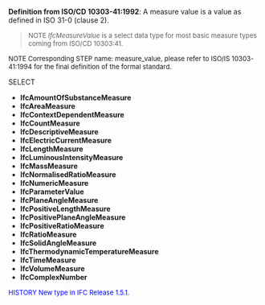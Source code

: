 **Definition from ISO/CD 10303-41:1992**: A measure value is a value as defined in ISO 31-0 (clause 2).

> <font size="-1">NOTE <i>IfcMeasureValue</i> is a select data type for most basic measure types coming 
from ISO/CD 10303:41.
</font>

> <font size="-1">
  NOTE Corresponding STEP name: measure_value, please refer to ISO/IS 10303-41:1994
  for the final definition of the formal standard.
</font>

SELECT

* **IfcAmountOfSubstanceMeasure** 
* **IfcAreaMeasure** 
* **IfcContextDependentMeasure** 
* **IfcCountMeasure** 
* **IfcDescriptiveMeasure** 
* **IfcElectricCurrentMeasure** 
* **IfcLengthMeasure** 
* **IfcLuminousIntensityMeasure** 
* **IfcMassMeasure** 
* **IfcNormalisedRatioMeasure** 
* **IfcNumericMeasure** 
* **IfcParameterValue** 
* **IfcPlaneAngleMeasure** 
* **IfcPositiveLengthMeasure** 
* **IfcPositivePlaneAngleMeasure** 
* **IfcPositiveRatioMeasure** 
* **IfcRatioMeasure** 
* **IfcSolidAngleMeasure** 
* **IfcThermodynamicTemperatureMeasure** 
* **IfcTimeMeasure** 
* **IfcVolumeMeasure** 
* **IfcComplexNumber** 

> <font size="-1" color="#0000FF">
  HISTORY New type in IFC Release 1.5.1.
</font>